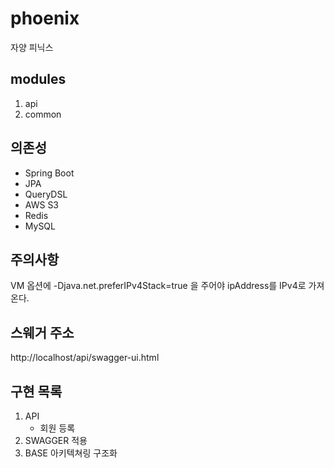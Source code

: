 # phoenix
자양 피닉스

## modules
1. api
2. common

## 의존성
- Spring Boot
- JPA
- QueryDSL
- AWS S3
- Redis
- MySQL

## 주의사항

VM 옵션에 -Djava.net.preferIPv4Stack=true 을 주어야 ipAddress를 IPv4로 가져온다.

## 스웨거 주소

http://localhost/api/swagger-ui.html

## 구현 목록

 1. API
     - 회원 등록
 2. SWAGGER 적용
 3. BASE 아키텍쳐링 구조화
 
 
 
 
 
